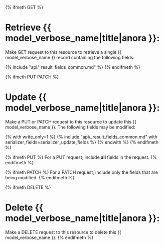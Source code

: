 {% ifmeth GET %}
# Retrieve {{ model_verbose_name|title|anora }}:

Make GET request to this resource to retrieve a single {{ model_verbose_name }}
record containing the following fields:

{% include "api/_result_fields_common.md" %}
{% endifmeth %}

{% ifmeth PUT PATCH %}
# Update {{ model_verbose_name|title|anora }}:

Make a PUT or PATCH request to this resource to update this
{{ model_verbose_name }}.  The following fields may be modified:

{% with write_only=1 %}
{% include "api/_result_fields_common.md" with serializer_fields=serializer_update_fields %}
{% endwith %}
{% endifmeth %}

{% ifmeth PUT %}
For a PUT request, include **all** fields in the request.
{% endifmeth %}

{% ifmeth PATCH %}
For a PATCH request, include only the fields that are being modified.
{% endifmeth %}

{% ifmeth DELETE %}
# Delete {{ model_verbose_name|title|anora }}:

Make a DELETE request to this resource to delete this {{ model_verbose_name }}.
{% endifmeth %}
